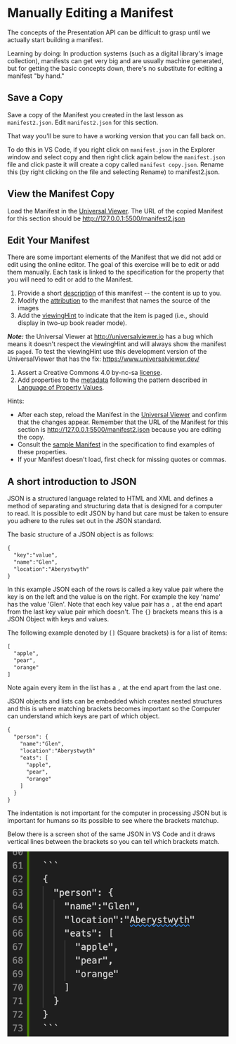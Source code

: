# Manually Editing a Manifest
The concepts of the Presentation API can be difficult to grasp until we actually start building a manifest.

Learning by doing: In production systems (such as a digital library's image collection), manifests can get very big and are usually machine generated, but for getting the basic concepts down, there's no substitute for editing a manifest "by hand."

## Save a Copy
Save a copy of the Manifest you created in the last lesson as `manifest2.json`.  Edit `manifest2.json` for this section.

That way you'll be sure to have a working version that you can fall back on.

To do this in VS Code, if you right click on `manifest.json` in the Explorer window and select copy and then right click again below the `manifest.json` file and click paste it will create a copy called `manifest copy.json`. Rename this (by right clicking on the file and selecting Rename) to manifest2.json.  

## View the Manifest Copy
Load the Manifest in the [Universal Viewer](http://universalviewer.io).  The URL of the copied Manifest for this section should be http://127.0.0.1:5500/manifest2.json

## Edit Your Manifest
There are some important elements of the Manifest that we did not add or edit using the online editor.  The goal of this exercise will be to edit or add them manually.  Each task is linked to the specification for the property that you will need to edit or add to the Manifest.

1. Provide a short [description](https://iiif.io/api/presentation/2.1/#description) of this manifest -- the content is up to you.
1. Modify the [attribution](https://iiif.io/api/presentation/2.1/#attribution) to the manifest that names the source of the images
1. Add the [viewingHint](https://iiif.io/api/presentation/2.1/#viewinghint) to indicate that the item is paged (i.e., should display in two-up book reader mode). 

***Note:*** the Universal Viewer at http://universalviewer.io has a bug which means it doesn't respect the viewingHint and will always show the manifest as `paged`. To test the viewingHint use this development version of the UniversalViewer that has the fix: https://www.universalviewer.dev/

1. Assert a Creative Commons 4.0 by-nc-sa [license](https://iiif.io/api/presentation/2.1/#license).
1. Add properties to the [metadata](https://iiif.io/api/presentation/2.1/#metadata) following the pattern described in [Language of Property Values](https://iiif.io/api/presentation/2.1/#language-of-property-values). 

Hints:
  - After each step, reload the Manifest in the [Universal Viewer](http://universalviewer.io) and confirm that the changes appear.  Remember that the URL of the Manifest for this section is http://127.0.0.1:5500/manifest2.json because you are editing the copy.
  - Consult the [sample Manifest](https://iiif.io/api/presentation/2.1/#c-example-manifest-response) in the specification to find examples of these properties.
  - If your Manifest doesn't load, first check for missing quotes or commas.


## A short introduction to JSON

JSON is a structured language related to HTML and XML and defines a method of separating and structuring data that is designed for a computer to read. It is possible to edit JSON by hand but care must be taken to ensure you adhere to the rules set out in the JSON standard. 

The basic structure of a JSON object is as follows:

```
{
  "key":"value",
  "name":"Glen",
  "location":"Aberystwyth"
}
```

In this example JSON each of the rows is called a key value pair where the key is on the left and the value is on the right. For example the key 'name' has the value 'Glen'. Note that each key value pair has a `,` at the end apart from the last key value pair which doesn't. The `{}` brackets means this is a JSON Object with keys and values. 

The following example denoted by `[]` (Square brackets) is for a list of items:

```
[
  "apple",
  "pear",
  "orange"
]
```

Note again every item in the list has a `,` at the end apart from the last one. 

JSON objects and lists can be embedded which creates nested structures and this is where matching brackets becomes important so the Computer can understand which keys are part of which object. 

```
{
  "person": {
    "name":"Glen",
    "location":"Aberystwyth"
    "eats": [
      "apple",
      "pear",
      "orange"
    ]
  }
}
```

The indentation is not important for the computer in processing JSON but is important for humans so its possible to see where the brackets matchup. 

Below there is a screen shot of the same JSON in VS Code and it draws vertical lines between the brackets so you can tell which brackets match.

![VS code JSON handling](imgs/vs_code_json.png)